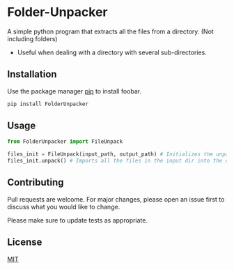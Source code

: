 # Folder-Unpacker
A simple python program that extracts all the files from a directory. (Not including folders)
* Useful when dealing with a directory with several sub-directories.

## Installation

Use the package manager [pip](https://pip.pypa.io/en/stable/) to install foobar.

```bash
pip install FolderUnpacker
```

## Usage

```python
from FolderUnpacker import FileUnpack

files_init = FileUnpack(input_path, output_path) # Initializes the unpacker
files_init.unpack() # Imports all the files in the input dir into the output dir
```

## Contributing
Pull requests are welcome. For major changes, please open an issue first to discuss what you would like to change.

Please make sure to update tests as appropriate.

## License
[MIT](https://choosealicense.com/licenses/mit/)
